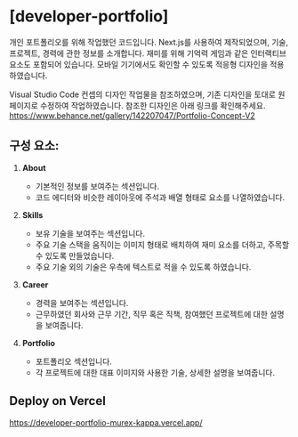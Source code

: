 # [developer-portfolio]
개인 포트폴리오를 위해 작업했던 코드입니다. Next.js를 사용하여 제작되었으며, 기술, 프로젝트, 경력에 관한 정보를 소개합니다. 재미를 위해 기억력 게임과 같은 인터랙티브 요소도 포함되어 있습니다. 모바일 기기에서도 확인할 수 있도록 적응형 디자인을 적용하였습니다.

Visual Studio Code 컨셉의 디자인 작업물을 참조하였으며, 기존 디자인을 토대로 원페이지로 수정하여 작업하였습니다.
참조한 디자인은 아래 링크를 확인해주세요.
https://www.behance.net/gallery/142207047/Portfolio-Concept-V2


## 구성 요소:
1. **About**
    - 기본적인 정보를 보여주는 섹션입니다.
    - 코드 에디터와 비슷한 레이아웃에 주석과 배열 형태로 요소를 나열하였습니다.

2. **Skills**
    - 보유 기술을 보여주는 섹션입니다.
    - 주요 기술 스택을 움직이는 이미지 형태로 배치하여 재미 요소를 더하고, 주목할 수 있도록 만들었습니다.
    - 주요 기술 외의 기술은 우측에 텍스트로 적을 수 있도록 하였습니다.

3. **Career**
    - 경력을 보여주는 섹션입니다.
    - 근무하였던 회사와 근무 기간, 직무 혹은 직책, 참여했던 프로젝트에 대한 설명을 보여줍니다.

4. **Portfolio**
    - 포트폴리오 섹션입니다.
    - 각 프로젝트에 대한 대표 이미지와 사용한 기술, 상세한 설명을 보여줍니다.

 
## Deploy on Vercel
https://developer-portfolio-murex-kappa.vercel.app/
